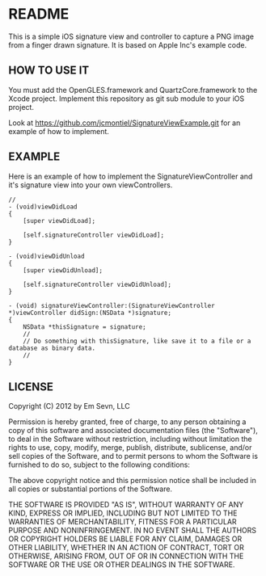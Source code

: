 README
======

This is a simple iOS signature view and controller to capture a PNG image from a finger drawn signature. It is based on Apple Inc's example code.

HOW TO USE IT
-------------

You must add the OpenGLES.framework and QuartzCore.framework to the Xcode project. Implement this repository as git sub module to your iOS project.

Look at https://github.com/jcmontiel/SignatureViewExample.git for an example of how to implement.

EXAMPLE
-------

Here is an example of how to implement the SignatureViewController and it's signature view into your own viewControllers.

	//
	- (void)viewDidLoad
	{
		[super viewDidLoad];
  
        [self.signatureController viewDidLoad];
	}

    - (void)viewDidUnload
	{
		[super viewDidUnload];
  
        [self.signatureController viewDidUnload];
	}

	- (void) signatureViewController:(SignatureViewController *)viewController didSign:(NSData *)signature;
	{
		NSData *thisSignature = signature;
		// 
		// Do something with thisSignature, like save it to a file or a database as binary data.
		//
	}

LICENSE
-------

Copyright (C) 2012 by Em Sevn, LLC

Permission is hereby granted, free of charge, to any person obtaining a copy
of this software and associated documentation files (the "Software"), to deal
in the Software without restriction, including without limitation the rights
to use, copy, modify, merge, publish, distribute, sublicense, and/or sell
copies of the Software, and to permit persons to whom the Software is
furnished to do so, subject to the following conditions:

The above copyright notice and this permission notice shall be included in
all copies or substantial portions of the Software.

THE SOFTWARE IS PROVIDED "AS IS", WITHOUT WARRANTY OF ANY KIND, EXPRESS OR
IMPLIED, INCLUDING BUT NOT LIMITED TO THE WARRANTIES OF MERCHANTABILITY,
FITNESS FOR A PARTICULAR PURPOSE AND NONINFRINGEMENT. IN NO EVENT SHALL THE
AUTHORS OR COPYRIGHT HOLDERS BE LIABLE FOR ANY CLAIM, DAMAGES OR OTHER
LIABILITY, WHETHER IN AN ACTION OF CONTRACT, TORT OR OTHERWISE, ARISING FROM,
OUT OF OR IN CONNECTION WITH THE SOFTWARE OR THE USE OR OTHER DEALINGS IN
THE SOFTWARE.
